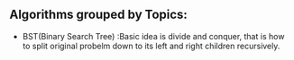 ## Algorithms grouped by Topics:
 * BST(Binary Search Tree) :Basic idea is divide and conquer, that is how to split original probelm down to its left and right children recursively.
